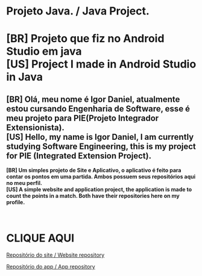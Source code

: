 # Projeto Java. / Java Project.
<h1> 
 [BR] Projeto que fiz no Android Studio em java<br>
 [US] Project I made in Android Studio in Java
</h1>

<h2>
 [BR] Olá, meu nome é Igor Daniel, atualmente estou cursando Engenharia de Software, esse é meu projeto para PIE(Projeto Integrador Extensionista).<br>
 [US] Hello, my name is Igor Daniel, I am currently studying Software Engineering, this is my project for PIE (Integrated Extension Project).
</h2>

<p><strong>
 [BR] Um simples projeto de Site e Aplicativo, o aplicativo é feito para contar os pontos em uma partida. Ambos possuem seus repositórios aqui no meu perfil.<br>
 [US] A simple website and application project, the application is made to count the points in a match. Both have their repositories here on my profile.
</p></strong><br>

<h1>CLIQUE AQUI</h1>
<p><a href="https://github.com/IIgorzin/Truco-explicado">Repositório do site / Website repository</a></p>
<p><a href="https://github.com/IIgorzin/ProjetoJava">Repositório do app / App repository</a></p>


